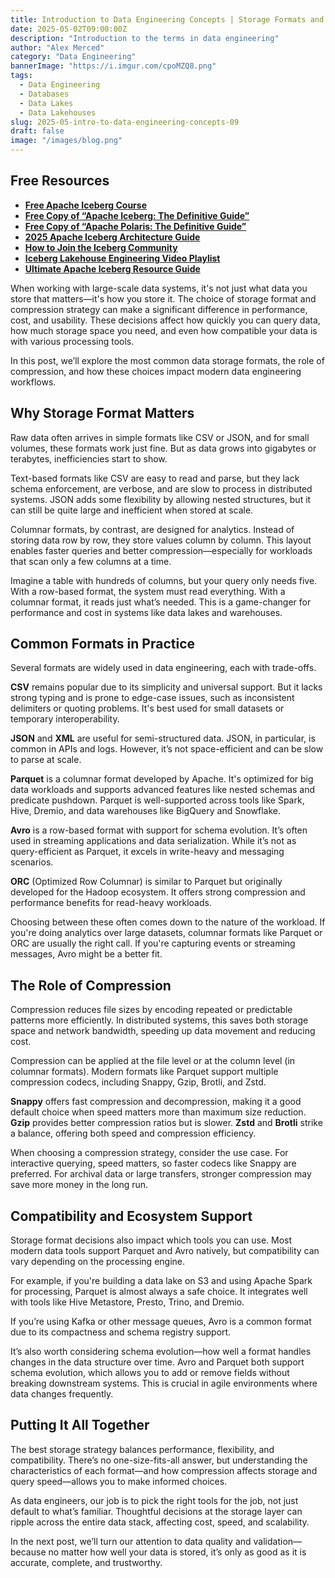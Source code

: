 ```yaml
---
title: Introduction to Data Engineering Concepts | Storage Formats and Compression
date: 2025-05-02T09:00:00Z
description: "Introduction to the terms in data engineering"
author: "Alex Merced"
category: "Data Engineering"
bannerImage: "https://i.imgur.com/cpoMZQ8.png"
tags:
  - Data Engineering
  - Databases
  - Data Lakes
  - Data Lakehouses
slug: 2025-05-intro-to-data-engineering-concepts-09
draft: false
image: "/images/blog.png"
---
```


## Free Resources  
- **[Free Apache Iceberg Course](https://hello.dremio.com/webcast-an-apache-iceberg-lakehouse-crash-course-reg.html?utm_source=ev_external_blog&utm_medium=influencer&utm_campaign=intro_to_de&utm_content=alexmerced&utm_term=external_blog)**  
- **[Free Copy of “Apache Iceberg: The Definitive Guide”](https://hello.dremio.com/wp-apache-iceberg-the-definitive-guide-reg.html?utm_source=ev_external_blog&utm_medium=influencer&utm_campaign=intro_to_de&utm_content=alexmerced&utm_term=external_blog)**  
- **[Free Copy of “Apache Polaris: The Definitive Guide”](https://hello.dremio.com/wp-apache-polaris-guide-reg.html?utm_source=ev_external_blog&utm_medium=influencer&utm_campaign=intro_to_de&utm_content=alexmerced&utm_term=external_blog)**  
- **[2025 Apache Iceberg Architecture Guide](https://medium.com/data-engineering-with-dremio/2025-guide-to-architecting-an-iceberg-lakehouse-9b19ed42c9de)**  
- **[How to Join the Iceberg Community](https://medium.alexmerced.blog/guide-to-finding-apache-iceberg-events-near-you-and-being-part-of-the-greater-iceberg-community-0c38ae785ddb)**  
- **[Iceberg Lakehouse Engineering Video Playlist](https://youtube.com/playlist?list=PLsLAVBjQJO0p0Yq1fLkoHvt2lEJj5pcYe&si=WTSnqjXZv6Glkc3y)**  
- **[Ultimate Apache Iceberg Resource Guide](https://medium.com/data-engineering-with-dremio/ultimate-directory-of-apache-iceberg-resources-e3e02efac62e)** 

When working with large-scale data systems, it's not just what data you store that matters—it's how you store it. The choice of storage format and compression strategy can make a significant difference in performance, cost, and usability. These decisions affect how quickly you can query data, how much storage space you need, and even how compatible your data is with various processing tools.

In this post, we’ll explore the most common data storage formats, the role of compression, and how these choices impact modern data engineering workflows.

## Why Storage Format Matters

Raw data often arrives in simple formats like CSV or JSON, and for small volumes, these formats work just fine. But as data grows into gigabytes or terabytes, inefficiencies start to show.

Text-based formats like CSV are easy to read and parse, but they lack schema enforcement, are verbose, and are slow to process in distributed systems. JSON adds some flexibility by allowing nested structures, but it can still be quite large and inefficient when stored at scale.

Columnar formats, by contrast, are designed for analytics. Instead of storing data row by row, they store values column by column. This layout enables faster queries and better compression—especially for workloads that scan only a few columns at a time.

Imagine a table with hundreds of columns, but your query only needs five. With a row-based format, the system must read everything. With a columnar format, it reads just what’s needed. This is a game-changer for performance and cost in systems like data lakes and warehouses.

## Common Formats in Practice

Several formats are widely used in data engineering, each with trade-offs.

**CSV** remains popular due to its simplicity and universal support. But it lacks strong typing and is prone to edge-case issues, such as inconsistent delimiters or quoting problems. It's best used for small datasets or temporary interoperability.

**JSON** and **XML** are useful for semi-structured data. JSON, in particular, is common in APIs and logs. However, it’s not space-efficient and can be slow to parse at scale.

**Parquet** is a columnar format developed by Apache. It's optimized for big data workloads and supports advanced features like nested schemas and predicate pushdown. Parquet is well-supported across tools like Spark, Hive, Dremio, and data warehouses like BigQuery and Snowflake.

**Avro** is a row-based format with support for schema evolution. It’s often used in streaming applications and data serialization. While it’s not as query-efficient as Parquet, it excels in write-heavy and messaging scenarios.

**ORC** (Optimized Row Columnar) is similar to Parquet but originally developed for the Hadoop ecosystem. It offers strong compression and performance benefits for read-heavy workloads.

Choosing between these often comes down to the nature of the workload. If you're doing analytics over large datasets, columnar formats like Parquet or ORC are usually the right call. If you're capturing events or streaming messages, Avro might be a better fit.

## The Role of Compression

Compression reduces file sizes by encoding repeated or predictable patterns more efficiently. In distributed systems, this saves both storage space and network bandwidth, speeding up data movement and reducing cost.

Compression can be applied at the file level or at the column level (in columnar formats). Modern formats like Parquet support multiple compression codecs, including Snappy, Gzip, Brotli, and Zstd.

**Snappy** offers fast compression and decompression, making it a good default choice when speed matters more than maximum size reduction. **Gzip** provides better compression ratios but is slower. **Zstd** and **Brotli** strike a balance, offering both speed and compression efficiency.

When choosing a compression strategy, consider the use case. For interactive querying, speed matters, so faster codecs like Snappy are preferred. For archival data or large transfers, stronger compression may save more money in the long run.

## Compatibility and Ecosystem Support

Storage format decisions also impact which tools you can use. Most modern data tools support Parquet and Avro natively, but compatibility can vary depending on the processing engine.

For example, if you're building a data lake on S3 and using Apache Spark for processing, Parquet is almost always a safe choice. It integrates well with tools like Hive Metastore, Presto, Trino, and Dremio.

If you’re using Kafka or other message queues, Avro is a common format due to its compactness and schema registry support.

It’s also worth considering schema evolution—how well a format handles changes in the data structure over time. Avro and Parquet both support schema evolution, which allows you to add or remove fields without breaking downstream systems. This is crucial in agile environments where data changes frequently.

## Putting It All Together

The best storage strategy balances performance, flexibility, and compatibility. There’s no one-size-fits-all answer, but understanding the characteristics of each format—and how compression affects storage and query speed—allows you to make informed choices.

As data engineers, our job is to pick the right tools for the job, not just default to what’s familiar. Thoughtful decisions at the storage layer can ripple across the entire data stack, affecting cost, speed, and scalability.

In the next post, we’ll turn our attention to data quality and validation—because no matter how well your data is stored, it’s only as good as it is accurate, complete, and trustworthy.
